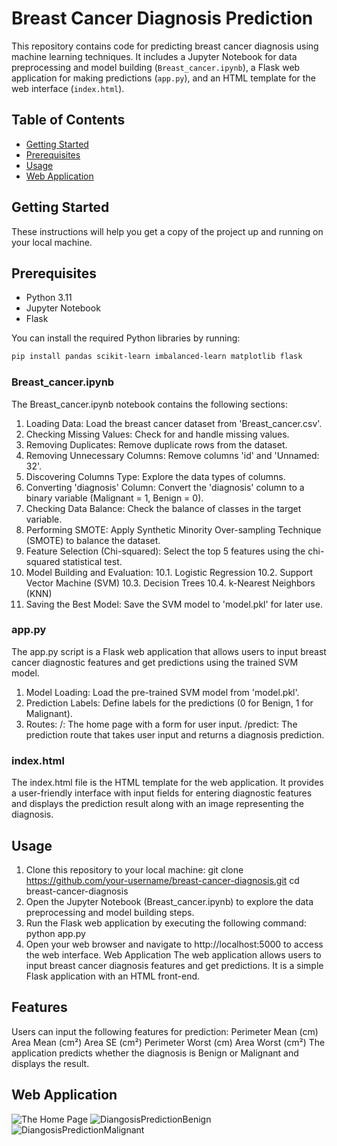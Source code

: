 # Breast Cancer Diagnosis Prediction

This repository contains code for predicting breast cancer diagnosis using machine learning techniques. It includes a Jupyter Notebook for data preprocessing and model building (`Breast_cancer.ipynb`), a Flask web application for making predictions (`app.py`), and an HTML template for the web interface (`index.html`).

## Table of Contents

- [Getting Started](#getting-started)
- [Prerequisites](#prerequisites)
- [Usage](#usage)
- [Web Application](#web-application)

## Getting Started

These instructions will help you get a copy of the project up and running on your local machine.

## Prerequisites

- Python 3.11
- Jupyter Notebook
- Flask

You can install the required Python libraries by running:

```bash
pip install pandas scikit-learn imbalanced-learn matplotlib flask
```
### Breast_cancer.ipynb
The Breast_cancer.ipynb notebook contains the following sections:

1. Loading Data: Load the breast cancer dataset from 'Breast_cancer.csv'.
2. Checking Missing Values: Check for and handle missing values.
3. Removing Duplicates: Remove duplicate rows from the dataset.
4. Removing Unnecessary Columns: Remove columns 'id' and 'Unnamed: 32'.
5. Discovering Columns Type: Explore the data types of columns.
6. Converting 'diagnosis' Column: Convert the 'diagnosis' column to a binary variable (Malignant = 1, Benign = 0).
7. Checking Data Balance: Check the balance of classes in the target variable.
8. Performing SMOTE: Apply Synthetic Minority Over-sampling Technique (SMOTE) to balance the dataset.
9. Feature Selection (Chi-squared): Select the top 5 features using the chi-squared statistical test.
10. Model Building and Evaluation:
  10.1. Logistic Regression
  10.2. Support Vector Machine (SVM)
  10.3. Decision Trees
  10.4. k-Nearest Neighbors (KNN)
11. Saving the Best Model: Save the SVM model to 'model.pkl' for later use.
    
### app.py
The app.py script is a Flask web application that allows users to input breast cancer diagnostic features and get predictions using the trained SVM model.

1. Model Loading: Load the pre-trained SVM model from 'model.pkl'.
2. Prediction Labels: Define labels for the predictions (0 for Benign, 1 for Malignant).
3. Routes:
/: The home page with a form for user input.
/predict: The prediction route that takes user input and returns a diagnosis prediction.

### index.html
The index.html file is the HTML template for the web application. It provides a user-friendly interface with input fields for entering diagnostic features and displays the prediction result along with an image representing the diagnosis.

## Usage
1. Clone this repository to your local machine:
git clone https://github.com/your-username/breast-cancer-diagnosis.git
cd breast-cancer-diagnosis
2. Open the Jupyter Notebook (Breast_cancer.ipynb) to explore the data preprocessing and model building steps.
3. Run the Flask web application by executing the following command:
python app.py
4. Open your web browser and navigate to http://localhost:5000 to access the web interface.
Web Application
The web application allows users to input breast cancer diagnosis features and get predictions. It is a simple Flask application with an HTML front-end.

## Features
Users can input the following features for prediction:
Perimeter Mean (cm)
Area Mean (cm²)
Area SE (cm²)
Perimeter Worst (cm)
Area Worst (cm²)
The application predicts whether the diagnosis is Benign or Malignant and displays the result.
## Web Application
![The Home Page]()
![DiangosisPredictionBenign]()
![DiangosisPredictionMalignant]()
